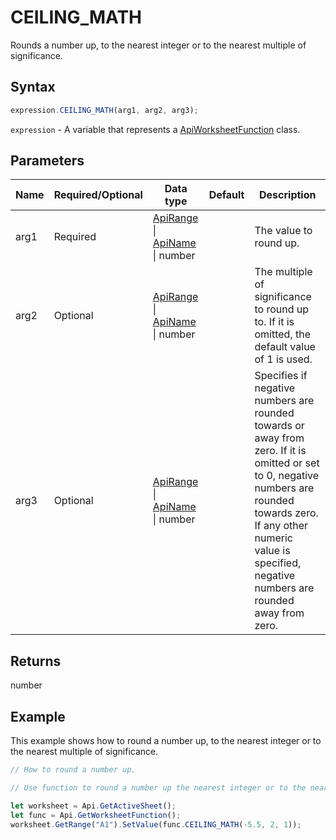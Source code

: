 # CEILING_MATH

Rounds a number up, to the nearest integer or to the nearest multiple of significance.

## Syntax

```javascript
expression.CEILING_MATH(arg1, arg2, arg3);
```

`expression` - A variable that represents a [ApiWorksheetFunction](../ApiWorksheetFunction.md) class.

## Parameters

| **Name** | **Required/Optional** | **Data type** | **Default** | **Description** |
| ------------- | ------------- | ------------- | ------------- | ------------- |
| arg1 | Required | [ApiRange](../../ApiRange/ApiRange.md) \| [ApiName](../../ApiName/ApiName.md) \| number |  | The value to round up. |
| arg2 | Optional | [ApiRange](../../ApiRange/ApiRange.md) \| [ApiName](../../ApiName/ApiName.md) \| number |  | The multiple of significance to round up to. If it is omitted, the default value of 1 is used. |
| arg3 | Optional | [ApiRange](../../ApiRange/ApiRange.md) \| [ApiName](../../ApiName/ApiName.md) \| number |  | Specifies if negative numbers are rounded towards or away from zero. If it is omitted or set to 0, negative numbers are rounded towards zero. If any other numeric value is specified, negative numbers are rounded away from zero. |

## Returns

number

## Example

This example shows how to round a number up, to the nearest integer or to the nearest multiple of significance.

```javascript editor-xlsx
// How to round a number up.

// Use function to round a number up the nearest integer or to the nearest multiple of significance.

let worksheet = Api.GetActiveSheet();
let func = Api.GetWorksheetFunction();
worksheet.GetRange("A1").SetValue(func.CEILING_MATH(-5.5, 2, 1));
```
